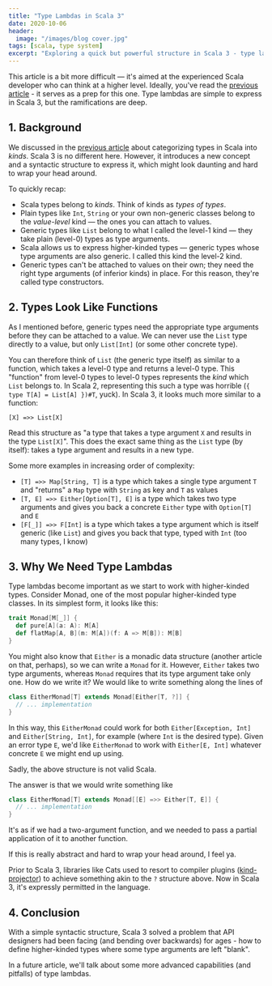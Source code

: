 ```yaml
---
title: "Type Lambdas in Scala 3"
date: 2020-10-06
header:
  image: "/images/blog cover.jpg"
tags: [scala, type system]
excerpt: "Exploring a quick but powerful structure in Scala 3 - type lambdas. This will help you think higher-level." 
---
```


This article is a bit more difficult &mdash; it's aimed at the experienced Scala developer who can think at a higher level. Ideally, you've read the [previous article](https://rockthejvm.com/scala-types-kinds) - it serves as a prep for this one. Type lambdas are simple to express in Scala 3, but the ramifications are deep.

## 1. Background

We discussed in the [previous article](https://rockthejvm.com/scala-types-kinds) about categorizing types in Scala into _kinds_. Scala 3 is no different here. However, it introduces a new concept and a syntactic structure to express it, which might look daunting and hard to wrap your head around.

To quickly recap:

  - Scala types belong to _kinds_. Think of kinds as _types of types_.
  - Plain types like `Int`, `String` or your own non-generic classes belong to the _value-level_ kind &mdash; the ones you can attach to values.
  - Generic types like `List` belong to what I called the level-1 kind &mdash; they take plain (level-0) types as type arguments.
  - Scala allows us to express higher-kinded types &mdash; generic types whose type arguments are also generic. I called this kind the level-2 kind.
  - Generic types can't be attached to values on their own; they need the right type arguments (of inferior kinds) in place. For this reason, they're called type constructors.
  
## 2. Types Look Like Functions

As I mentioned before, generic types need the appropriate type arguments before they can be attached to a value. We can never use the `List` type directly to a value, but only `List[Int]` (or some other concrete type).

You can therefore think of `List` (the generic type itself) as similar to a function, which takes a level-0 type and returns a level-0 type. This "function" from level-0 types to level-0 types represents the _kind_ which `List` belongs to. In Scala 2, representing this such a type was horrible (`{ type T[A] = List[A] })#T`, yuck). In Scala 3, it looks much more similar to a function:

```scala3
[X] =>> List[X]
```

Read this structure as "a type that takes a type argument `X` and results in the type `List[X]`". This does the exact same thing as the `List` type (by itself): takes a type argument and results in a new type.

Some more examples in increasing order of complexity:

  - `[T] =>> Map[String, T]` is a type which takes a single type argument `T` and "returns" a `Map` type with `String` as key and `T` as values
  - `[T, E] =>> Either[Option[T], E]` is a type which takes two type arguments and gives you back a concrete `Either` type with `Option[T]` and `E`
  - `[F[_]] =>> F[Int]` is a type which takes a type argument which is itself generic (like `List`) and gives you back that type, typed with `Int` (too many types, I know)

## 3. Why We Need Type Lambdas

Type lambdas become important as we start to work with higher-kinded types. Consider Monad, one of the most popular higher-kinded type classes. In its simplest form, it looks like this:

```scala
trait Monad[M[_]] {
  def pure[A](a: A): M[A]
  def flatMap[A, B](m: M[A])(f: A => M[B]): M[B]
}
``` 

You might also know that `Either` is a monadic data structure (another article on that, perhaps), so we can write a `Monad` for it. However, `Either` takes two type arguments, whereas `Monad` requires that its type argument take only one. How do we write it? We would like to write something along the lines of

```scala
class EitherMonad[T] extends Monad[Either[T, ?]] {
  // ... implementation
}
```

In this way, this `EitherMonad` could work for both `Either[Exception, Int]` and `Either[String, Int]`, for example (where `Int` is the desired type). Given an error type `E`, we'd like `EitherMonad` to work with `Either[E, Int]` whatever concrete `E` we might end up using.

Sadly, the above structure is not valid Scala. 

The answer is that we would write something like

```scala 3
class EitherMonad[T] extends Monad[[E] =>> Either[T, E]] {
  // ... implementation
}
```

It's as if we had a two-argument function, and we needed to pass a partial application of it to another function.

If this is really abstract and hard to wrap your head around, I feel ya.

Prior to Scala 3, libraries like Cats used to resort to compiler plugins ([kind-projector](https://github.com/typelevel/kind-projector)) to achieve something akin to the `?` structure above. Now in Scala 3, it's expressly permitted in the language.

## 4. Conclusion

With a simple syntactic structure, Scala 3 solved a problem that API designers had been facing (and bending over backwards) for ages - how to define higher-kinded types where some type arguments are left "blank".

In a future article, we'll talk about some more advanced capabilities (and pitfalls) of type lambdas.

